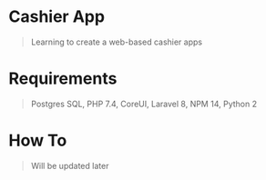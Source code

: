 # Cashier App
> Learning to create a web-based cashier apps
# Requirements
> Postgres SQL,
> PHP 7.4,
> CoreUI,
> Laravel 8,
> NPM 14,
> Python 2

# How To
> Will be updated later
